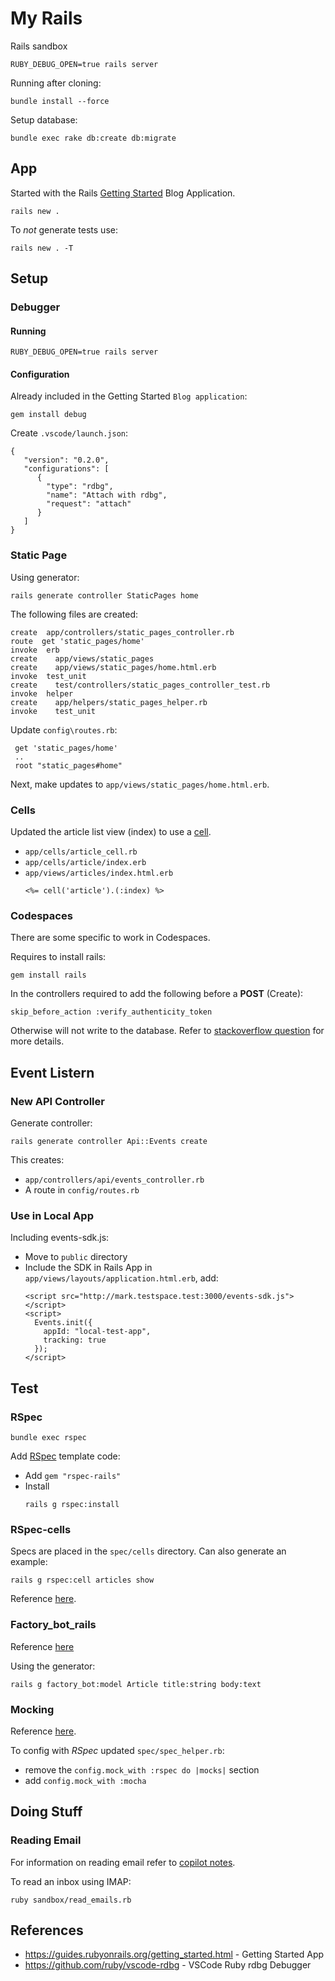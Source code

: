 # My Rails
Rails sandbox


```
RUBY_DEBUG_OPEN=true rails server
```

Running after cloning:
```
bundle install --force
```
Setup database:
```
bundle exec rake db:create db:migrate
```

## App
Started with the Rails [Getting Started](https://guides.rubyonrails.org/getting_started.html#creating-the-blog-application) Blog Application.

```
rails new .
```

To *not* generate tests use:
```
rails new . -T
```

## Setup

### Debugger

#### Running

```
RUBY_DEBUG_OPEN=true rails server
```

#### Configuration

Already included in the Getting Started `Blog application`:
```
gem install debug
```

Create `.vscode/launch.json`:
```
{
   "version": "0.2.0",
   "configurations": [
      {
        "type": "rdbg",
        "name": "Attach with rdbg",
        "request": "attach"
      }
   ]
}
```

### Static Page
Using generator:

```
rails generate controller StaticPages home
```
The following files are created:

```
create  app/controllers/static_pages_controller.rb
route  get 'static_pages/home'
invoke  erb
create    app/views/static_pages
create    app/views/static_pages/home.html.erb
invoke  test_unit
create    test/controllers/static_pages_controller_test.rb
invoke  helper
create    app/helpers/static_pages_helper.rb
invoke    test_unit
```

Update `config\routes.rb`:
```
 get 'static_pages/home'
 ..
 root "static_pages#home"
```
Next, make updates to `app/views/static_pages/home.html.erb`.

### Cells
Updated the article list view (index) to use a [cell](https://github.com/trailblazer/cells).

- `app/cells/article_cell.rb`
- `app/cells/article/index.erb`
- `app/views/articles/index.html.erb`
  ```
  <%= cell('article').(:index) %>
  ```

### Codespaces
There are some specific to work in Codespaces.

Requires to install rails:
```
gem install rails
```

In the controllers required to add the following before a **POST** (Create):
```
skip_before_action :verify_authenticity_token
```
Otherwise will not write to the database. Refer to [stackoverflow question](https://stackoverflow.com/questions/65688157/why-is-my-http-origin-header-not-matching-request-base-url-and-how-to-fix) for more details.

## Event Listern

### New API Controller
Generate controller:
```
rails generate controller Api::Events create
```
This creates:

- `app/controllers/api/events_controller.rb`
- A route in `config/routes.rb`

### Use in Local App
Including events-sdk.js: 

- Move to `public` directory
- Include the SDK in Rails App in `app/views/layouts/application.html.erb`, add:
  ```
  <script src="http://mark.testspace.test:3000/events-sdk.js"></script>
  <script>
    Events.init({
      appId: "local-test-app",
      tracking: true
    });
  </script>
  ```


## Test

### RSpec

```
bundle exec rspec
```

Add [RSpec](https://rspec.info/features/6-0/rspec-rails/) template code:
- Add `gem "rspec-rails"`
- Install
    ```
    rails g rspec:install
    ```

### RSpec-cells
Specs are placed in the `spec/cells` directory. Can also generate an example:

```
rails g rspec:cell articles show
```

Reference [here](https://github.com/trailblazer/rspec-cells).

### Factory_bot_rails
Reference [here](https://github.com/thoughtbot/factory_bot_rails)

Using the generator:

```
rails g factory_bot:model Article title:string body:text
```

### Mocking
Reference [here](https://github.com/freerange/mocha).

To config with *RSpec* updated `spec/spec_helper.rb`:

- remove the `config.mock_with :rspec do |mocks|` section
- add `config.mock_with :mocha`

## Doing Stuff

### Reading Email
For information on reading email refer to [copilot notes](sandbox/read_emails.copilot.md).

To read an inbox using IMAP:
```
ruby sandbox/read_emails.rb
```

## References

- https://guides.rubyonrails.org/getting_started.html - Getting Started App
- https://github.com/ruby/vscode-rdbg - VSCode Ruby rdbg Debugger